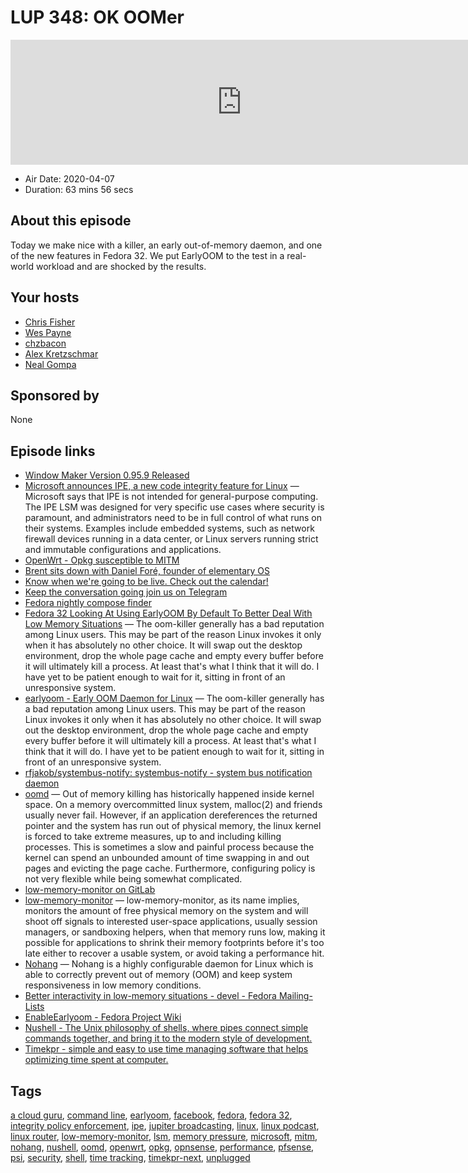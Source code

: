 # LUP 348: OK OOMer

<iframe src="https://player.fireside.fm/v2/RUkczH-V+ONpJHPjO?theme=dark" width="740" height="200" frameborder="0" scrolling="no"></iframe>

* Air Date: 2020-04-07
* Duration: 63 mins 56 secs

## About this episode

Today we make nice with a killer, an early out-of-memory daemon, and one of the new features in Fedora 32. We put EarlyOOM to the test in a real-world workload and are shocked by the results.

## Your hosts
* [Chris Fisher](https://linuxunplugged.com/hosts/chrislas)
* [Wes Payne](https://linuxunplugged.com/hosts/wes)
* [chzbacon](https://linuxunplugged.com/hosts/chzbacon)
* [Alex Kretzschmar](https://linuxunplugged.com/guests/alexktz)
* [Neal Gompa](https://linuxunplugged.com/guests/nealgompa)

## Sponsored by

None



## Episode links

  * [Window Maker Version 0.95.9 Released](http://www.windowmaker.org/news/ "Window Maker Version 0.95.9 Released")
  * [Microsoft announces IPE, a new code integrity feature for Linux](https://www.zdnet.com/article/microsoft-announces-ipe-a-new-code-integrity-feature-for-linux/ "Microsoft announces IPE, a new code integrity feature for Linux") — Microsoft says that IPE is not intended for general-purpose computing. The IPE LSM was designed for very specific use cases where security is paramount, and administrators need to be in full control of what runs on their systems. Examples include embedded systems, such as network firewall devices running in a data center, or Linux servers running strict and immutable configurations and applications.
  * [OpenWrt - Opkg susceptible to MITM](https://openwrt.org/advisory/2020-01-31-1 "OpenWrt - Opkg susceptible to MITM")
  * [Brent sits down with Daniel Foré, founder of elementary OS](https://extras.show/68 "Brent sits down with Daniel Foré, founder of elementary OS")
  * [Know when we're going to be live. Check out the calendar!](https://www.jupiterbroadcasting.com/release-calendar/ "Know when we're going to be live. Check out the calendar!")
  * [Keep the conversation going join us on Telegram](https://jupiterbroadcasting.com/telegram "Keep the conversation going join us on Telegram")
  * [Fedora nightly compose finder](http://happyassassin.net/nightlies.html "Fedora nightly compose finder")
  * [Fedora 32 Looking At Using EarlyOOM By Default To Better Deal With Low Memory Situations](https://www.phoronix.com/scan.php?page=news_item&px=Fedora-32-Default-EarlyOOM "Fedora 32 Looking At Using EarlyOOM By Default To Better Deal With Low Memory Situations") — The oom-killer generally has a bad reputation among Linux users. This may be part of the reason Linux invokes it only when it has absolutely no other choice. It will swap out the desktop environment, drop the whole page cache and empty every buffer before it will ultimately kill a process. At least that's what I think that it will do. I have yet to be patient enough to wait for it, sitting in front of an unresponsive system. 
  * [earlyoom - Early OOM Daemon for Linux](https://github.com/rfjakob/earlyoom "earlyoom - Early OOM Daemon for Linux") — The oom-killer generally has a bad reputation among Linux users. This may be part of the reason Linux invokes it only when it has absolutely no other choice. It will swap out the desktop environment, drop the whole page cache and empty every buffer before it will ultimately kill a process. At least that's what I think that it will do. I have yet to be patient enough to wait for it, sitting in front of an unresponsive system. 
  * [rfjakob/systembus-notify: systembus-notify - system bus notification daemon](https://github.com/rfjakob/systembus-notify "rfjakob/systembus-notify: systembus-notify - system bus notification daemon")
  * [oomd](https://github.com/facebookincubator/oomd "oomd") — Out of memory killing has historically happened inside kernel space. On a memory overcommitted linux system, malloc(2) and friends usually never fail. However, if an application dereferences the returned pointer and the system has run out of physical memory, the linux kernel is forced to take extreme measures, up to and including killing processes. This is sometimes a slow and painful process because the kernel can spend an unbounded amount of time swapping in and out pages and evicting the page cache. Furthermore, configuring policy is not very flexible while being somewhat complicated.
  * [low-memory-monitor on GitLab](https://gitlab.freedesktop.org/hadess/low-memory-monitor/ "low-memory-monitor on GitLab")
  * [low-memory-monitor](http://www.hadess.net/2019/08/low-memory-monitor-new-project.html "low-memory-monitor") — low-memory-monitor, as its name implies, monitors the amount of free physical memory on the system and will shoot off signals to interested user-space applications, usually session managers, or sandboxing helpers, when that memory runs low, making it possible for applications to shrink their memory footprints before it's too late either to recover a usable system, or avoid taking a performance hit. 
  * [Nohang](https://github.com/hakavlad/nohang "Nohang") — Nohang is a highly configurable daemon for Linux which is able to correctly prevent out of memory (OOM) and keep system responsiveness in low memory conditions. 
  * [Better interactivity in low-memory situations - devel - Fedora Mailing-Lists](https://lists.fedoraproject.org/archives/list/devel@lists.fedoraproject.org/thread/XUZLHJ5O32OX24LG44R7UZ2TMN6NY47N/#XUZLHJ5O32OX24LG44R7UZ2TMN6NY47N "Better interactivity in low-memory situations - devel - Fedora Mailing-Lists")
  * [EnableEarlyoom - Fedora Project Wiki](https://fedoraproject.org/wiki/Changes/EnableEarlyoom#Enable_EarlyOOM "EnableEarlyoom - Fedora Project Wiki")
  * [Nushell - The Unix philosophy of shells, where pipes connect simple commands together, and bring it to the modern style of development.](https://www.nushell.sh/ "Nushell - The Unix philosophy of shells, where pipes connect simple commands together, and bring it to the modern style of development.")
  * [Timekpr - simple and easy to use time managing software that helps optimizing time spent at computer.](https://launchpad.net/timekpr-next "Timekpr - simple and easy to use time managing software that helps optimizing time spent at computer.")



## Tags

[a cloud guru](https://linuxunplugged.com/tags/a%20cloud%20guru), [command line](https://linuxunplugged.com/tags/command%20line), [earlyoom](https://linuxunplugged.com/tags/earlyoom), [facebook](https://linuxunplugged.com/tags/facebook), [fedora](https://linuxunplugged.com/tags/fedora), [fedora 32](https://linuxunplugged.com/tags/fedora%2032), [integrity policy enforcement](https://linuxunplugged.com/tags/integrity%20policy%20enforcement), [ipe](https://linuxunplugged.com/tags/ipe), [jupiter broadcasting](https://linuxunplugged.com/tags/jupiter%20broadcasting), [linux](https://linuxunplugged.com/tags/linux), [linux podcast](https://linuxunplugged.com/tags/linux%20podcast), [linux router](https://linuxunplugged.com/tags/linux%20router), [low-memory-monitor](https://linuxunplugged.com/tags/low-memory-monitor), [lsm](https://linuxunplugged.com/tags/lsm), [memory pressure](https://linuxunplugged.com/tags/memory%20pressure), [microsoft](https://linuxunplugged.com/tags/microsoft), [mitm](https://linuxunplugged.com/tags/mitm), [nohang](https://linuxunplugged.com/tags/nohang), [nushell](https://linuxunplugged.com/tags/nushell), [oomd](https://linuxunplugged.com/tags/oomd), [openwrt](https://linuxunplugged.com/tags/openwrt), [opkg](https://linuxunplugged.com/tags/opkg), [opnsense](https://linuxunplugged.com/tags/opnsense), [performance](https://linuxunplugged.com/tags/performance), [pfsense](https://linuxunplugged.com/tags/pfsense), [psi](https://linuxunplugged.com/tags/psi), [security](https://linuxunplugged.com/tags/security), [shell](https://linuxunplugged.com/tags/shell), [time tracking](https://linuxunplugged.com/tags/time%20tracking), [timekpr-next](https://linuxunplugged.com/tags/timekpr-next), [unplugged](https://linuxunplugged.com/tags/unplugged)